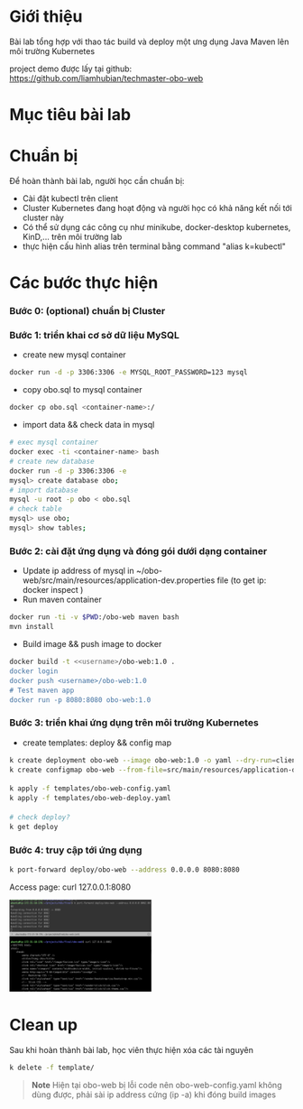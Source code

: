 # Giới thiệu

Bài lab tổng hợp với thao tác build và deploy một ưng dụng Java Maven lên môi trường Kubernetes

project demo được lấy tại github: https://github.com/liamhubian/techmaster-obo-web

# Mục tiêu bài lab

# Chuẩn bị

Để hoàn thành bài lab, người học cần chuẩn bị:

- Cài đặt kubectl trên client
- Cluster Kubernetes đang hoạt động và người học có khả năng kết nối tới cluster này
- Có thể sử dụng các công cụ như minikube, docker-desktop kubernetes, KinD,... trên môi trường lab
- thực hiện cấu hình alias trên terminal bằng command "alias k=kubectl"

# Các bước thực hiện
### Bước 0: (optional) chuẩn bị Cluster

### Bước 1: triển khai cơ sở dữ liệu MySQL
- create new mysql container
```bash
docker run -d -p 3306:3306 -e MYSQL_ROOT_PASSWORD=123 mysql
```
- copy obo.sql to mysql container
```bash
docker cp obo.sql <container-name>:/
```
- import data && check data in mysql
```bash
# exec mysql container
docker exec -ti <container-name> bash 
# create new database
docker run -d -p 3306:3306 -e 
mysql> create database obo;
# import database
mysql -u root -p obo < obo.sql
# check table
mysql> use obo;
mysql> show tables;
```
### Bước 2: cài đặt ứng dụng và đóng gói dưới dạng container
- Update ip address of mysql in ~/obo-web/src/main/resources/application-dev.properties file (to get ip: docker inspect <container name>)
- Run maven container 
```bash
docker run -ti -v $PWD:/obo-web maven bash
mvn install
```
- Build image && push image to docker
```bash
docker build -t <<username>/obo-web:1.0 .
docker login
docker push <username>/obo-web:1.0
# Test maven app
docker run -p 8080:8080 obo-web:1.0
```
### Bước 3: triển khai ứng dụng trên môi trường Kubernetes
- create templates: deploy && config map
```bash
k create deployment obo-web --image obo-web:1.0 -o yaml --dry-run=client > ../templates/obo-web-deploy.yaml
k create configmap obo-web --from-file=src/main/resources/application-dev.properties -o yaml --dry-run=client > ../templates/obo-web-config.yaml

k apply -f templates/obo-web-config.yaml
k apply -f templates/obo-web-deploy.yaml

# check deploy?
k get deploy
```
### Bước 4: truy cập tới ứng dụng
```bash
k port-forward deploy/obo-web --address 0.0.0.0 8080:8080
```
Access page: curl 127.0.0.1:8080

<img src="/k8s/sample-project/images/sample-project.png" width="50%">

# Clean up
Sau khi hoàn thành bài lab, học viên thực hiện xóa các tài nguyên
```bash
k delete -f template/
```
> **Note**
> Hiện tại obo-web bị lỗi code nên obo-web-config.yaml không dùng được, phải sài ip address cứng (ip -a) khi đóng build images
